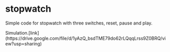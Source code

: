 # stopwatch
<P>Simple code for stopwatch with three switches, reset, pause and play.
  <p>
<p>Simulation.[link](https://drive.google.com/file/d/1yAzQ_bsdTME79do62rLQqqLrss9Z0BRQ/view?usp=sharing)
  <p>
